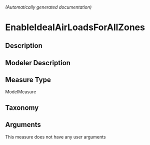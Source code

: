 

###### (Automatically generated documentation)

# EnableIdealAirLoadsForAllZones

## Description


## Modeler Description


## Measure Type
ModelMeasure

## Taxonomy


## Arguments




This measure does not have any user arguments


